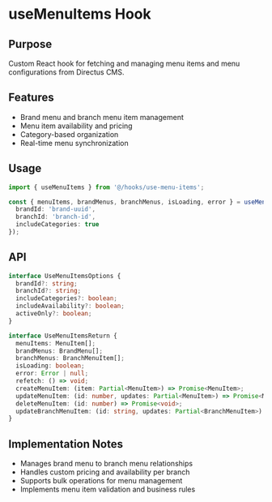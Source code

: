 # useMenuItems Hook

## Purpose
Custom React hook for fetching and managing menu items and menu configurations from Directus CMS.

## Features
- Brand menu and branch menu item management
- Menu item availability and pricing
- Category-based organization
- Real-time menu synchronization

## Usage
```typescript
import { useMenuItems } from '@/hooks/use-menu-items';

const { menuItems, brandMenus, branchMenus, isLoading, error } = useMenuItems({
  brandId: 'brand-uuid',
  branchId: 'branch-id',
  includeCategories: true
});
```

## API
```typescript
interface UseMenuItemsOptions {
  brandId?: string;
  branchId?: string;
  includeCategories?: boolean;
  includeAvailability?: boolean;
  activeOnly?: boolean;
}

interface UseMenuItemsReturn {
  menuItems: MenuItem[];
  brandMenus: BrandMenu[];
  branchMenus: BranchMenuItem[];
  isLoading: boolean;
  error: Error | null;
  refetch: () => void;
  createMenuItem: (item: Partial<MenuItem>) => Promise<MenuItem>;
  updateMenuItem: (id: number, updates: Partial<MenuItem>) => Promise<MenuItem>;
  deleteMenuItem: (id: number) => Promise<void>;
  updateBranchMenuItem: (id: string, updates: Partial<BranchMenuItem>) => Promise<BranchMenuItem>;
}
```

## Implementation Notes
- Manages brand menu to branch menu relationships
- Handles custom pricing and availability per branch
- Supports bulk operations for menu management
- Implements menu item validation and business rules